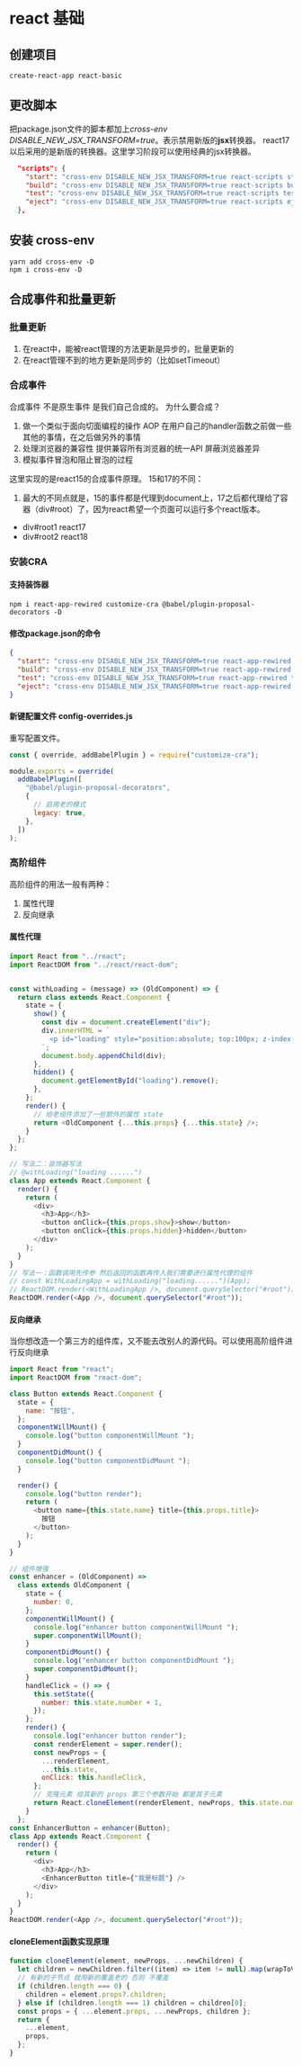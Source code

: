 # react 基础

## 创建项目

```shell
create-react-app react-basic
```

## 更改脚本

把package.json文件的脚本都加上*cross-env DISABLE_NEW_JSX_TRANSFORM=true*。表示禁用新版的**jsx**转换器。
react17以后采用的是新版的转换器。这里学习阶段可以使用经典的jsx转换器。

```json
  "scripts": {
    "start": "cross-env DISABLE_NEW_JSX_TRANSFORM=true react-scripts start",
    "build": "cross-env DISABLE_NEW_JSX_TRANSFORM=true react-scripts build",
    "test": "cross-env DISABLE_NEW_JSX_TRANSFORM=true react-scripts test",
    "eject": "cross-env DISABLE_NEW_JSX_TRANSFORM=true react-scripts eject"
  },

```

## 安装 cross-env

```shell
yarn add cross-env -D
npm i cross-env -D
```

## 合成事件和批量更新

### 批量更新

1. 在react中，能被react管理的方法更新是异步的，批量更新的
2. 在react管理不到的地方更新是同步的（比如setTimeout）

### 合成事件

合成事件 不是原生事件 是我们自己合成的。
为什么要合成？

1. 做一个类似于面向切面编程的操作 AOP 在用户自己的handler函数之前做一些其他的事情，在之后做另外的事情
2. 处理浏览器的兼容性 提供兼容所有浏览器的统一API 屏蔽浏览器差异
3. 模拟事件冒泡和阻止冒泡的过程

这里实现的是react15的合成事件原理。
15和17的不同：

1. 最大的不同点就是，15的事件都是代理到document上，17之后都代理给了容器（div#root）了，因为react希望一个页面可以运行多个react版本。

- div#root1 react17
- div#root2 react18

### 安装CRA

#### 支持装饰器

```shell
npm i react-app-rewired customize-cra @babel/plugin-proposal-decorators -D
```

#### 修改package.json的命令

```json
{
  "start": "cross-env DISABLE_NEW_JSX_TRANSFORM=true react-app-rewired start",
  "build": "cross-env DISABLE_NEW_JSX_TRANSFORM=true react-app-rewired build",
  "test": "cross-env DISABLE_NEW_JSX_TRANSFORM=true react-app-rewired test",
  "eject": "cross-env DISABLE_NEW_JSX_TRANSFORM=true react-app-rewired eject"
}
```

#### 新键配置文件 config-overrides.js

重写配置文件。

```js
const { override, addBabelPlugin } = require("customize-cra");

module.exports = override(
  addBabelPlugin([
    "@babel/plugin-proposal-decorators",
    {
      // 启用老的模式
      legacy: true,
    },
  ])
);

```

### 高阶组件

高阶组件的用法一般有两种：

1. 属性代理
2. 反向继承

#### 属性代理

```js
import React from "../react";
import ReactDOM from "../react/react-dom";


const withLoading = (message) => (OldComponent) => {
  return class extends React.Component {
    state = {
      show() {
        const div = document.createElement("div");
        div.innerHTML = `
          <p id="loading" style="position:absolute; top:100px; z-index:1; background:#bfa;">${message}</p>
        `;
        document.body.appendChild(div);
      },
      hidden() {
        document.getElementById("loading").remove();
      },
    };
    render() {
      // 给老组件添加了一些额外的属性 state
      return <OldComponent {...this.props} {...this.state} />;
    }
  };
};

// 写法二：装饰器写法
// @withLoading("loading ......")
class App extends React.Component {
  render() {
    return (
      <div>
        <h3>App</h3>
        <button onClick={this.props.show}>show</button>
        <button onClick={this.props.hidden}>hidden</button>
      </div>
    );
  }
}
// 写法一：函数调用先传参 然后返回的函数再传入我们需要进行属性代理的组件
// const WithLoadingApp = withLoading("loading......")(App);
// ReactDOM.render(<WithLoadingApp />, document.querySelector("#root"));
ReactDOM.render(<App />, document.querySelector("#root"));
```

#### 反向继承

当你想改造一个第三方的组件库，又不能去改别人的源代码。可以使用高阶组件进行反向继承

```js
import React from "react";
import ReactDOM from "react-dom";

class Button extends React.Component {
  state = {
    name: "按钮",
  };
  componentWillMount() {
    console.log("button componentWillMount ");
  }
  componentDidMount() {
    console.log("button componentDidMount ");
  }

  render() {
    console.log("button render");
    return (
      <button name={this.state.name} title={this.props.title}>
        按钮
      </button>
    );
  }
}

// 组件增强
const enhancer = (OldComponent) =>
  class extends OldComponent {
    state = {
      number: 0,
    };
    componentWillMount() {
      console.log("enhancer button componentWillMount ");
      super.componentWillMount();
    }
    componentDidMount() {
      console.log("enhancer button componentDidMount ");
      super.componentDidMount();
    }
    handleClick = () => {
      this.setState({
        number: this.state.number + 1,
      });
    };
    render() {
      console.log("enhancer button render");
      const renderElement = super.render();
      const newProps = {
        ...renderElement,
        ...this.state,
        onClick: this.handleClick,
      };
      // 克隆元素 给其新的 props 第三个参数开始 都是其子元素
      return React.cloneElement(renderElement, newProps, this.state.number);
    }
  };
const EnhancerButton = enhancer(Button);
class App extends React.Component {
  render() {
    return (
      <div>
        <h3>App</h3>
        <EnhancerButton title={"我是标题"} />
      </div>
    );
  }
}
ReactDOM.render(<App />, document.querySelector("#root"));

```

#### cloneElement函数实现原理

```js
function cloneElement(element, newProps, ...newChildren) {
  let children = newChildren.filter((item) => item != null).map(wrapToVDom);
  // 有新的子节点 就用新的覆盖老的 否则 不覆盖
  if (children.length === 0) {
    children = element.props?.children;
  } else if (children.length === 1) children = children[0];
  const props = { ...element.props, ...newProps, children };
  return {
    ...element,
    props,
  };
}
```
